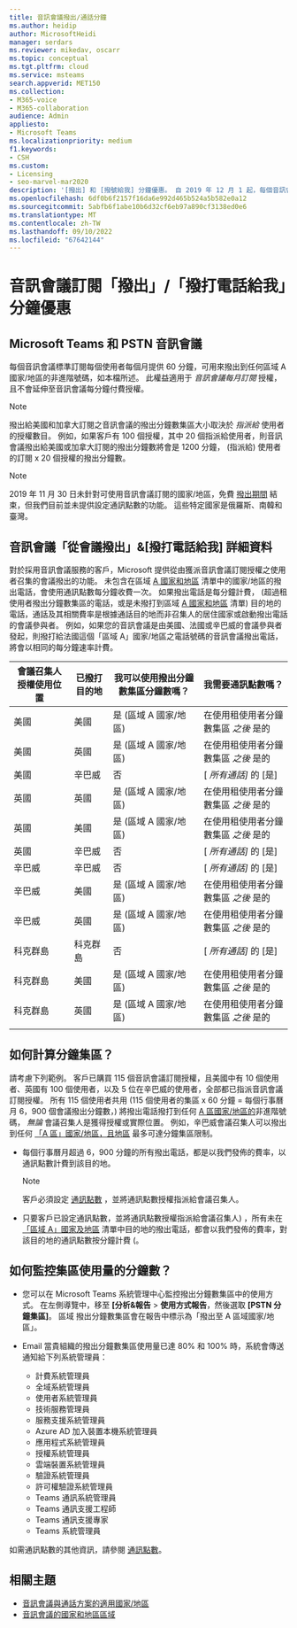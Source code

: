 ```yaml
---
title: 音訊會議撥出/通話分鐘
ms.author: heidip
author: MicrosoftHeidi
manager: serdars
ms.reviewer: mikedav, oscarr
ms.topic: conceptual
ms.tgt.pltfrm: cloud
ms.service: msteams
search.appverid: MET150
ms.collection:
- M365-voice
- M365-collaboration
audience: Admin
appliesto:
- Microsoft Teams
ms.localizationpriority: medium
f1.keywords:
- CSH
ms.custom:
- Licensing
- seo-marvel-mar2020
description: '[撥出] 和 [撥號給我] 分鐘優惠。 自 2019 年 12 月 1 起，每個音訊會議訂閱每個使用者每個月提供 60 分鐘給區域 A 國家/地區。'
ms.openlocfilehash: 6df0b6f2157f16da6e992d465b524a5b582e0a12
ms.sourcegitcommit: 5abfb6f1abe10b6d32cf6eb97a890cf3138ed0e6
ms.translationtype: MT
ms.contentlocale: zh-TW
ms.lasthandoff: 09/10/2022
ms.locfileid: "67642144"
---
```

# <a name="audio-conferencing-subscription-dial-outcall-me-at-minutes-benefit"></a>音訊會議訂閱「撥出」/「撥打電話給我」分鐘優惠

## <a name="microsoft-teams-and-pstn-audio-conferencing"></a>Microsoft Teams 和 PSTN 音訊會議

每個音訊會議標準訂閱每個使用者每個月提供 60 分鐘，可用來撥出到任何區域 A 國家/地區的非進階號碼，如本檔所述。 此權益適用于 *音訊會議每月訂閱* 授權，且不會延伸至音訊會議每分鐘付費授權。

> [!NOTE]
> 撥出給美國和加拿大訂閱之音訊會議的撥出分鐘數集區大小取決於 *指派給* 使用者的授權數目。 例如，如果客戶有 100 個授權，其中 20 個指派給使用者，則音訊會議撥出給美國或加拿大訂閱的撥出分鐘數將會是 1200 分鐘， (指派給) 使用者的訂閱 x 20 個授權的撥出分鐘數。

> [!NOTE]
> 2019 年 11 月 30 日未針對可使用音訊會議訂閱的國家/地區，免費 [撥出期間](complimentary-dial-out-period.md) 結束，但我們目前並未提供設定通訊點數的功能。 這些特定國家是俄羅斯、南韓和臺灣。

## <a name="audio-conferencing-dial-out-from-a-meeting--call-me-at-details"></a>音訊會議「從會議撥出」&[撥打電話給我] 詳細資料

對於採用音訊會議服務的客戶，Microsoft 提供從由獲派音訊會議訂閱授權之使用者召集的會議撥出的功能。 未包含在區域 [A 國家和地區](audio-conferencing-zones.md) 清單中的國家/地區的撥出電話，會使用通訊點數每分鐘收費一次。 如果撥出電話是每分鐘計費， (超過租使用者撥出分鐘數集區的電話，或是未撥打到區域 [A 國家和地區](audio-conferencing-zones.md) 清單) 目的地的電話，通話及其相關費率是根據通話目的地而非召集人的居住國家或啟動撥出電話的會議參與者。 例如，如果您的音訊會議是由美國、法國或辛巴威的會議參與者發起，則撥打給法國這個「區域 A」國家/地區之電話號碼的音訊會議撥出電話，將會以相同的每分鐘速率計費。

|會議召集人授權使用位置 |已撥打目的地 |我可以使用撥出分鐘數集區分鐘數嗎？|我需要通訊點數嗎？|
|---------|---------|---------|---------|
|美國 |美國 |是 (區域 A 國家/地區)  |在使用租使用者分鐘數集區 *之後* 是的         |
|美國 |英國|是 (區域 A 國家/地區)  |  在使用租使用者分鐘數集區 *之後* 是的       |
|美國     |辛巴威|    否     |     [ *所有通話]* 的 [是]    |
|英國     |英國|是 (區域 A 國家/地區)  |  在使用租使用者分鐘數集區 *之後* 是的       |
|英國     |美國 |是 (區域 A 國家/地區)  |  在使用租使用者分鐘數集區 *之後* 是的       |
|英國     |辛巴威|    否     |   [ *所有通話]* 的 [是]      |
|辛巴威     |辛巴威|    否     |    [ *所有通話]* 的 [是]     |
|辛巴威     |美國 | 是 (區域 A 國家/地區)  | 在使用租使用者分鐘數集區 *之後* 是的        |
|辛巴威     |英國 | 是 (區域 A 國家/地區)  | 在使用租使用者分鐘數集區 *之後* 是的        |
|科克群島     |科克群島 |   否      |    [ *所有通話]* 的 [是]     |
|科克群島     |美國  | 是 (區域 A 國家/地區)  |  在使用租使用者分鐘數集區 *之後* 是的       |
|科克群島     |英國 | 是 (區域 A 國家/地區)  | 在使用租使用者分鐘數集區 *之後* 是的        |
|    |         |         |         |

## <a name="how-are-minute-pools-calculated"></a>如何計算分鐘集區？

請考慮下列範例。 客戶已購買 115 個音訊會議訂閱授權，且美國中有 10 個使用者、英國有 100 個使用者，以及 5 位在辛巴威的使用者，全部都已指派音訊會議訂閱授權。 所有 115 個使用者共用 (115 個使用者的集區 x 60 分鐘 = 每個行事曆月 6，900 個會議撥出分鐘數，) 將撥出電話撥打到任何 [A 區國家/地區的](audio-conferencing-zones.md)非進階號碼， *無論* 會議召集人是獲得授權或實際位置。 例如，辛巴威會議召集人可以撥出到任何 [「A 區」國家/地區，且地區](audio-conferencing-zones.md) 最多可達分鐘集區限制。

- 每個行事曆月超過 6，900 分鐘的所有撥出電話，都是以我們發佈的費率，以通訊點數計費到該目的地。

   > [!NOTE]
   > 客戶必須設定 [通訊點數](what-are-communications-credits.md) ，並將通訊點數授權指派給會議召集人。

- 只要客戶已設定通訊點數，並將通訊點數授權指派給會議召集人) ，所有未在 [「區域 A」國家及地區](audio-conferencing-zones.md) 清單中目的地的撥出電話，都會以我們發佈的費率，對該目的地的通訊點數按分鐘計費 (。

## <a name="how-can-i-monitor-minute-my-pool-usage"></a>如何監控集區使用量的分鐘數？

- 您可以在 Microsoft Teams 系統管理中心監控撥出分鐘數集區中的使用方式。 在左側導覽中，移至 **[分析&報告**  >  **使用方式報告**，然後選取 **[PSTN 分鐘集區]**。 區域 撥出分鐘數集區會在報告中標示為「撥出至 A 區域國家/地區」。
- Email 當貴組織的撥出分鐘數集區使用量已達 80% 和 100% 時，系統會傳送通知給下列系統管理員：

  - 計費系統管理員
  - 全域系統管理員
  - 使用者系統管理員
  - 技術服務管理員
  - 服務支援系統管理員
  - Azure AD 加入裝置本機系統管理員
  - 應用程式系統管理員
  - 授權系統管理員
  - 雲端裝置系統管理員
  - 驗證系統管理員
  - 許可權驗證系統管理員
  - Teams 通訊系統管理員
  - Teams 通訊支援工程師
  - Teams 通訊支援專家
  - Teams 系統管理員

如需通訊點數的其他資訊，請參閱 [通訊點數](what-are-communications-credits.md)。

## <a name="related-topics"></a>相關主題

- [音訊會議與通話方案的適用國家/地區](country-and-region-availability-for-audio-conferencing-and-calling-plans/country-and-region-availability-for-audio-conferencing-and-calling-plans.md)
- [音訊會議的國家和地區區域](audio-conferencing-zones.md)
